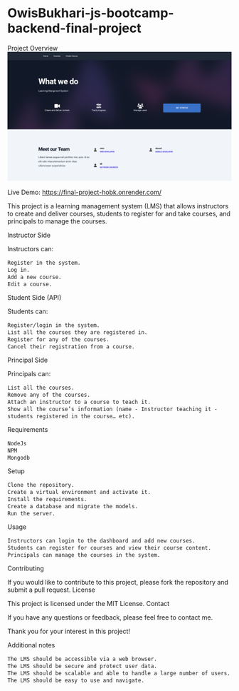 # OwisBukhari-js-bootcamp-backend-final-project

Project Overview
![alt image](./images/Screenshot%201444-11-04%20at%2010.52.11%20AM.png)

Live Demo: https://final-project-hobk.onrender.com/

This project is a learning management system (LMS) that allows instructors to create and deliver courses, students to register for and take courses, and principals to manage the courses.

Instructor Side

Instructors can:

    Register in the system.
    Log in.
    Add a new course.
    Edit a course.

Student Side (API)

Students can:

    Register/login in the system.
    List all the courses they are registered in.
    Register for any of the courses.
    Cancel their registration from a course.

Principal Side

Principals can:

    List all the courses.
    Remove any of the courses.
    Attach an instructor to a course to teach it.
    Show all the course’s information (name - Instructor teaching it - students registered in the course… etc).

Requirements

    NodeJs
    NPM
    Mongodb

Setup

    Clone the repository.
    Create a virtual environment and activate it.
    Install the requirements.
    Create a database and migrate the models.
    Run the server.

Usage

    Instructors can login to the dashboard and add new courses.
    Students can register for courses and view their course content.
    Principals can manage the courses in the system.

Contributing

If you would like to contribute to this project, please fork the repository and submit a pull request.
License

This project is licensed under the MIT License.
Contact

If you have any questions or feedback, please feel free to contact me.

Thank you for your interest in this project!

Additional notes

    The LMS should be accessible via a web browser.
    The LMS should be secure and protect user data.
    The LMS should be scalable and able to handle a large number of users.
    The LMS should be easy to use and navigate.
